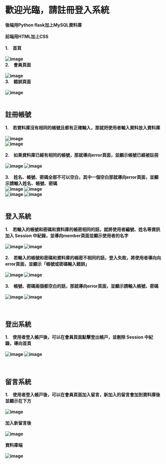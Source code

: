 <h1>歡迎光臨，請註冊登入系統</h1>

<b>後端用Python flask加上MySQL資料庫<b><br/>
<br/>
<b>前端用HTML加上CSS<b><br/>
</br>
1.　首頁
</br>
</br>
![image](https://user-images.githubusercontent.com/111422800/197567767-ecc49610-62a9-4217-a36d-bb36f51beaeb.png) </br>
2.　會員頁面
</br>
</br>
![image](https://user-images.githubusercontent.com/111422800/197575579-74ec5a7e-6d67-4513-92b7-68473d6d76f7.png)</br>
3.　錯誤頁面
</br>
</br>
![image](https://user-images.githubusercontent.com/111422800/197577026-79f7e4e5-90f4-4e35-b81c-1bd3a9e8e26a.png)
</br>
</br>

<h2>註冊帳號</h2>

1.　若資料庫沒有相同的帳號且都有正確輸入，那就把使用者輸入資料放入資料庫
</br>
</br>
![image](https://user-images.githubusercontent.com/111422800/197567490-99902199-3d9c-4018-b1ef-08eb3dbf3352.png)</br>
![image](https://user-images.githubusercontent.com/111422800/197566997-4004187c-21ba-471c-a92d-34b6796155fc.png)</br>
</br>
2.　如果資料庫已經有相同的帳號，那就導向error頁面，並顯示帳號已經被註冊
</br>
</br>
![image](https://user-images.githubusercontent.com/111422800/197567284-3e03ad2f-6349-4708-b623-b242cd584c17.png)
![image](https://user-images.githubusercontent.com/111422800/197567609-7311716a-50e9-47a8-9467-626770e06a31.png)</br>
</br>
3.　姓名、帳號、密碼全部不可以空白，其中一個空白那就導向error頁面，並顯示請輸入姓名、帳號、密碼
</br>
![image](https://user-images.githubusercontent.com/111422800/197570955-2d53b6b2-12f9-469a-b5b9-4ae6b7c42988.png)
![image](https://user-images.githubusercontent.com/111422800/197571030-fc740004-a030-430c-b36b-83e9809fd549.png)</br>
![image](https://user-images.githubusercontent.com/111422800/197571153-2c7ec9cf-993c-40ef-9225-ba9a63f19094.png)
![image](https://user-images.githubusercontent.com/111422800/197571030-fc740004-a030-430c-b36b-83e9809fd549.png)</br>
</br>

<h2>登入系統</h2>

1.　若輸入的帳號和密碼和資料庫的帳密相同的話，就將使⽤者編號、姓名等資訊加入 Session 中紀錄，並導向member頁面並顯示使用者的名字
</br>
</br>
![image](https://user-images.githubusercontent.com/111422800/197573646-de73d57e-283f-4b0d-ac98-8407b8cb3e90.png)
![image](https://user-images.githubusercontent.com/111422800/197575364-a2e476b6-f408-4401-afd1-7e5ddf04f500.png)</br>
</br>
2.　若輸入的帳號和密碼和資料庫的帳密不相同的話，登入失敗，將使⽤者導向向error頁面，並顯⽰「帳號或密碼輸入錯誤」
</br>
</br>
![image](https://user-images.githubusercontent.com/111422800/197574129-ff22e72e-5de2-4f46-9a52-4f02d03f30b7.png)
![image](https://user-images.githubusercontent.com/111422800/197574199-37279e25-4fd8-41d4-b2e0-27c53644336f.png)</br>
</br>
3.　帳號、密碼兩個都空白的話，那就導向error頁面，並顯示請輸入帳號、密碼
</br>
</br>
![image](https://user-images.githubusercontent.com/111422800/197574531-6a1784e9-b625-45c6-b555-970dec7e10d1.png)
![image](https://user-images.githubusercontent.com/111422800/197574601-83f17010-41e0-46fc-9088-9922d7a1cd76.png)</br>
</br>
</br>

<h2>登出系統</h2>

1.　使⽤者登入帳⼾後，可以在會員⾴⾯點擊登出帳⼾，並刪除 Session 中紀錄，導向首頁
</br>
</br>
![image](https://user-images.githubusercontent.com/111422800/197577602-4a40d7ce-f0c8-4459-bb48-3cfbe3ca1d23.png)
![image](https://user-images.githubusercontent.com/111422800/197578018-7b497140-daa4-47dc-a784-a4d33de66b7c.png)</br>
</br>
</br>

<h2>留言系統</h2>

1.　使⽤者登入帳⼾後，可以在會員⾴⾯加入留言，新加入的留言會加到資料庫後並顯示在下方
</br>
</br>
![image](https://user-images.githubusercontent.com/111422800/197578605-99dfa366-fc6c-4fa9-88c0-3a30d171f251.png)</br>
</br>
<b>加入新留言後<b></br>
</br>
![image](https://user-images.githubusercontent.com/111422800/197578809-b1d72edb-e893-4809-bf89-6a8aad987174.png)</br>
</br>
<b>資料庫端<b></br>
</br>
![image](https://user-images.githubusercontent.com/111422800/197579018-ad783579-c820-4019-9654-d1c90aa0d5d2.png)





